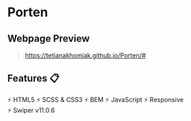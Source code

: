 # Porten

## Webpage Preview
> https://tetianakhomiak.github.io/Porten/#

 ## Features 📋
 ⚡️ HTML5 
 ⚡️ SCSS & CSS3 
 ⚡️ BEM 
 ⚡️ JavaScript
 ⚡️ Responsive  
 ⚡️ Swiper v11.0.6
 
